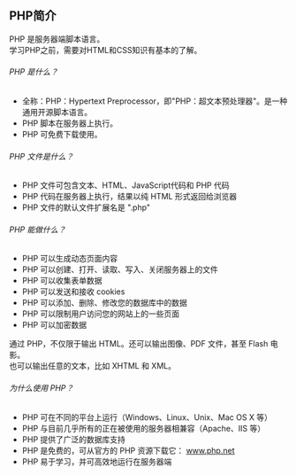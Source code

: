 ## PHP简介
PHP 是服务器端脚本语言。  
学习PHP之前，需要对HTML和CSS知识有基本的了解。
###### PHP 是什么？
- 全称：PHP：Hypertext Preprocessor，即"PHP：超文本预处理器"。是一种通用开源脚本语言。
- PHP 脚本在服务器上执行。
- PHP 可免费下载使用。
###### PHP 文件是什么？
- PHP 文件可包含文本、HTML、JavaScript代码和 PHP 代码
- PHP 代码在服务器上执行，结果以纯 HTML 形式返回给浏览器
- PHP 文件的默认文件扩展名是 ".php"
###### PHP 能做什么？
- PHP 可以生成动态页面内容
- PHP 可以创建、打开、读取、写入、关闭服务器上的文件
- PHP 可以收集表单数据
- PHP 可以发送和接收 cookies
- PHP 可以添加、删除、修改您的数据库中的数据
- PHP 可以限制用户访问您的网站上的一些页面
- PHP 可以加密数据

通过 PHP，不仅限于输出 HTML。还可以输出图像、PDF 文件，甚至 Flash 电影。  
也可以输出任意的文本，比如 XHTML 和 XML。
###### 为什么使用 PHP？
- PHP 可在不同的平台上运行（Windows、Linux、Unix、Mac OS X 等）
- PHP 与目前几乎所有的正在被使用的服务器相兼容（Apache、IIS 等）
- PHP 提供了广泛的数据库支持
- PHP 是免费的，可从官方的 PHP 资源下载它： www.php.net
- PHP 易于学习，并可高效地运行在服务器端